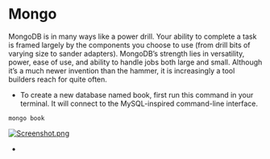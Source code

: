 # Mongo


MongoDB is in many ways like a power drill. Your ability to complete a task is framed largely by the components you choose to use (from drill bits of varying size to sander adapters). MongoDB’s strength lies in versatility, power, ease of use, and ability to handle jobs both large and small. Although it’s a much newer invention than the hammer, it is increasingly a tool builders reach for quite often.

* To create a new database named book, first run this command in your terminal. It will connect to the MySQL-inspired command-line interface.
```
mongo book
```
[![Screenshot.png](https://i.postimg.cc/XJD7N98K/image.png)](https://postimg.cc/G8G1q869)

*
